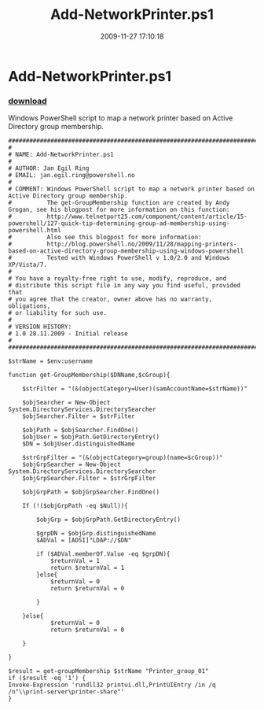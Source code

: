 ﻿---
pid:            1494
parent:         0
children:       
poster:         Jan Egil Ring
title:          Add-NetworkPrinter.ps1
date:           2009-11-27 17:10:18
description:    Windows PowerShell script to map a network printer based on Active Directory group membership.
format:         posh
---

# Add-NetworkPrinter.ps1

### [download](1494.ps1)  

Windows PowerShell script to map a network printer based on Active Directory group membership.

```posh
###########################################################################"
#
# NAME: Add-NetworkPrinter.ps1
#
# AUTHOR: Jan Egil Ring
# EMAIL: jan.egil.ring@powershell.no
#
# COMMENT: Windows PowerShell script to map a network printer based on Active Directory group membership.
#          The get-GroupMembership function are created by Andy Grogan, see his blogpost for more information on this function:
#          http://www.telnetport25.com/component/content/article/15-powershell/127-quick-tip-determining-group-ad-membership-using-powershell.html
#          Also see this blogpost for more information:
#          http://blog.powershell.no/2009/11/28/mapping-printers-based-on-active-directory-group-membership-using-windows-powershell
#          Tested with Windows PowerShell v 1.0/2.0 and Windows XP/Vista/7.
#
# You have a royalty-free right to use, modify, reproduce, and
# distribute this script file in any way you find useful, provided that
# you agree that the creator, owner above has no warranty, obligations,
# or liability for such use.
#
# VERSION HISTORY:
# 1.0 28.11.2009 - Initial release
#
###########################################################################"

$strName = $env:username

function get-GroupMembership($DNName,$cGroup){
	
	$strFilter = "(&(objectCategory=User)(samAccountName=$strName))"

	$objSearcher = New-Object System.DirectoryServices.DirectorySearcher
	$objSearcher.Filter = $strFilter

	$objPath = $objSearcher.FindOne()
	$objUser = $objPath.GetDirectoryEntry()
	$DN = $objUser.distinguishedName
		
	$strGrpFilter = "(&(objectCategory=group)(name=$cGroup))"
	$objGrpSearcher = New-Object System.DirectoryServices.DirectorySearcher
	$objGrpSearcher.Filter = $strGrpFilter
	
	$objGrpPath = $objGrpSearcher.FindOne()
	
	If (!($objGrpPath -eq $Null)){
		
		$objGrp = $objGrpPath.GetDirectoryEntry()
		
		$grpDN = $objGrp.distinguishedName
		$ADVal = [ADSI]"LDAP://$DN"
	
		if ($ADVal.memberOf.Value -eq $grpDN){
			$returnVal = 1
			return $returnVal = 1
		}else{
			$returnVal = 0
			return $returnVal = 0
	
		}
	
	}else{
			$returnVal = 0
			return $returnVal = 0
	
	}
		
}

$result = get-groupMembership $strName "Printer_group_01"
if ($result -eq '1') {
Invoke-Expression 'rundll32 printui.dll,PrintUIEntry /in /q /n"\\print-server\printer-share"'
}
```
